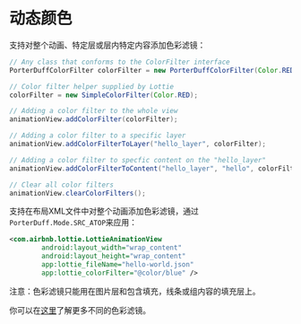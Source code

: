 # 动态颜色

支持对整个动画、特定层或层内特定内容添加色彩滤镜：

```java
// Any class that conforms to the ColorFilter interface
PorterDuffColorFilter colorFilter = new PorterDuffColorFilter(Color.RED, PorterDuff.Mode.LIGHTEN);

// Color filter helper supplied by Lottie
colorFilter = new SimpleColorFilter(Color.RED);

// Adding a color filter to the whole view
animationView.addColorFilter(colorFilter);

// Adding a color filter to a specific layer
animationView.addColorFilterToLayer("hello_layer", colorFilter);

// Adding a color filter to specfic content on the "hello_layer"
animationView.addColorFilterToContent("hello_layer", "hello", colorFilter);

// Clear all color filters
animationView.clearColorFilters();
```

支持在布局XML文件中对整个动画添加色彩滤镜，通过`PorterDuff.Mode.SRC_ATOP`来应用：

```xml
<com.airbnb.lottie.LottieAnimationView
        android:layout_width="wrap_content"
        android:layout_height="wrap_content"
        app:lottie_fileName="hello-world.json"
        app:lottie_colorFilter="@color/blue" />
```

注意：色彩滤镜只能用在图片层和包含填充，线条或组内容的填充层上。

你可以在[这里](https://developer.android.com/reference/android/graphics/PorterDuff.Mode.html)了解更多不同的色彩滤镜。
